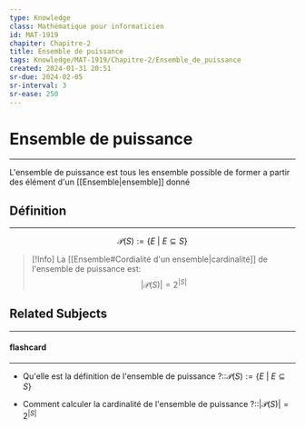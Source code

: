 ```yaml
---
type: Knowledge
class: Mathématique pour informaticien
id: MAT-1919
chapiter: Chapitre-2
title: Ensemble de puissance 
tags: Knowledge/MAT-1919/Chapitre-2/Ensemble_de_puissance 
created: 2024-01-31 20:51
sr-due: 2024-02-05
sr-interval: 3
sr-ease: 250
---
```

# Ensemble de puissance 
----
L'ensemble de puissance est tous les ensemble possible de former a partir des élément d'un [[Ensemble|ensemble]] donné

## Définition
----
$$\mathcal{P}(S) := \{E \ | \ E \subseteq S\}$$
> [!Info]
> La [[Ensemble#Cordialité d'un ensemble|cardinalité]] de l'ensemble de puissance est:
> $$|\mathcal{P}(S)| = 2^{|S|}$$

## Related Subjects
----
#### flashcard 
----
- Qu'elle est la définition de l'ensemble de puissance ?::$\mathcal{P}(S) := \{E \ | \ E \subseteq S\}$
<!--SR:!2024-03-03,1,210-->
- Comment calculer la cardinalité de l'ensemble de puissance ?::$|\mathcal{P}(S)| = 2^{|S|}$
<!--SR:!2024-03-09,7,250-->